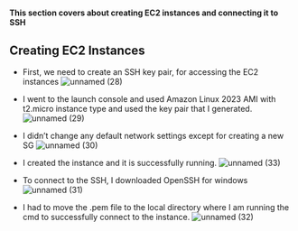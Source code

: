 #### This section covers about creating EC2 instances and connecting it to SSH

## Creating EC2 Instances
* First, we need to create an SSH key pair, for accessing the EC2 instances
![unnamed (28)](https://github.com/yehjuneheo/AWS_HOL/assets/51499085/998872f3-4b2a-4e5a-a961-6a32a0c48013)

* I went to the launch console and used Amazon Linux 2023 AMI with t2.micro instance type and used the key pair that I generated.
![unnamed (29)](https://github.com/yehjuneheo/AWS_HOL/assets/51499085/2fa0eea0-c732-4021-aca0-f6f10a63bd45)

* I didn’t change any default network settings except for creating a new SG
![unnamed (30)](https://github.com/yehjuneheo/AWS_HOL/assets/51499085/9c9a975f-cd3c-4539-a030-8112b2b56455)

* I created the instance and it is successfully running.
![unnamed (33)](https://github.com/yehjuneheo/AWS_HOL/assets/51499085/d3ddc604-dcf5-4753-bcf6-52f10b73112d)

* To connect to the SSH, I downloaded OpenSSH for windows
![unnamed (31)](https://github.com/yehjuneheo/AWS_HOL/assets/51499085/9010df4b-1d4b-4005-9336-bbfd7c9037a7)

* I had to move the .pem file to the local directory where I am running the cmd to successfully connect to the instance.
![unnamed (32)](https://github.com/yehjuneheo/AWS_HOL/assets/51499085/7011f35c-489c-442f-87c5-2e2f760dbd65)

